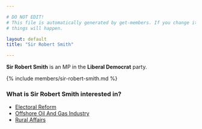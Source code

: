 ```yaml
---

# DO NOT EDIT!
# This file is automatically generated by get-members. If you change it, bad
# things will happen.

layout: default
title: "Sir Robert Smith"

---
```


**Sir Robert Smith** is an MP in the **Liberal Democrat** party.

{% include members/sir-robert-smith.md %}

### What is Sir Robert Smith interested in?


* [Electoral Reform](/interests/electoral-reform.html)
* [Offshore Oil And Gas Industry](/interests/offshore-oil-and-gas-industry.html)
* [Rural Affairs](/interests/rural-affairs.html)

